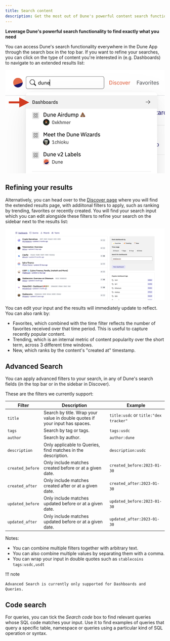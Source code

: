 ```yaml
---
title: Search content
description: Get the most out of Dune's powerful content search functionality
---
```


**Leverage Dune's powerful search functionality to find exactly what you need**

You can access Dune's search functionality everywhere in the Dune App through the search box in the top bar. If you want to refine your searches, you can click on the type of content you're interested in (e.g. Dashboards) to navigate to an extended results list:

![View more results](images/search/search.png)

## Refining your results

Alternatively, you can head over to the [Discover page](https://dune.com/browse/dashboards) where you will find the extended results page, with addiitonal filters to apply, such as ranking by trending, favorites or recently created. You will find your search input which you can edit alongside these filters to refine your search on the sidebar next to the results list:

![Search sidebar](images/search/search_results.png)

You can edit your input and the results will immediately update to reflect. You can also rank by:

- Favorites, which combined with the time filter reflects the number of favorites received over that time period. This is useful to capture recently popular content.
- Trending, which is an internal metric of content popularity over the short term, across 3 different time windows.
- New, which ranks by the content's "created at" timestamp.

## Advanced Search

You can apply advanced filters to your search, in any of Dune's search fields (in the top bar or in the sidebar in Discover).

These are the filters we currently support:

| **Filter** | **Description** | **Example** |
| ----------------- | ------------- | ------------ |
| `title` | Search by title. Wrap your value in double quotes if your input has spaces. | `title:usdc` or `title:"dex tracker"` |
| `tags` | Search by tag or tags. | `tags:usdc` |
| `author` | Search by author. | `author:dune` |
| `description` | Only applicable to Queries, find matches in the description. | `description:usdc` |
| `created_before` | Only include matches created before or at a given date. | `created_before:2023-01-30` |
| `created_after` | Only include matches created after or at a given date. | `created_after:2023-01-30` |
| `updated_before` | Only include matches updated before or at a given date. | `updated_before:2023-01-30` |
| `updated_after` | Only include matches updated before or at a given date. | `updated_after:2023-01-30` |

Notes:
- You can combine multiple filters together with arbitrary text. 
- You can also combine multiple values by separating them with a comma.
- You can wrap your input in double quotes such as `stablecoins tags:usdc,usdt`

!!! note
    
    Advanced Search is currently only supported for Dashboards and Queries.


## Code search

For queries, you can tick the *Search code* box to find relevant queries whose SQL code matches your input. Use it to find examples of queries that query a specific table, namespace or queries using a particular kind of SQL operation or syntax.